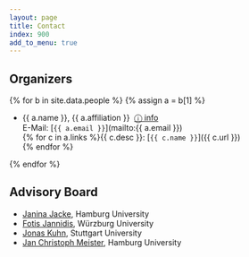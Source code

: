 ```yaml
---
layout: page
title: Contact
index: 900
add_to_menu: true
---
```




## Organizers

{% for b in site.data.people %}
{% assign a = b[1] %}

- {{ a.name }}, {{ a.affiliation }} &nbsp;<a href="javascript:toggle('#details-{{ forloop.index }}')">&#9432; info</a><br/>
  E-Mail: [`{{ a.email }}`](mailto:{{ a.email }})<br/>
  {% for c in a.links %}{{ c.desc }}: [`{{ c.name }}`]({{ c.url }})<br/>
  {% endfor %}
  <div id="details-{{ forloop.index }}" style="display:none;">
	{{ a.bio | markdownify }}
  </div>
{% endfor %}




## Advisory Board

- [Janina Jacke](https://www.slm.uni-hamburg.de/germanistik/personen/jacke.html), Hamburg University
- [Fotis Jannidis](http://www.jannidis.de), Würzburg University
- [Jonas Kuhn](http://www.ims.uni-stuttgart.de/~jonas/), Stuttgart University
- [Jan Christoph Meister](https://www.slm.uni-hamburg.de/germanistik/personen/meister.html), Hamburg University
